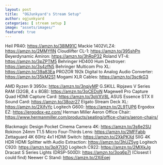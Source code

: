 ```yaml
---
layout: post
title:  "OGJunkyard's Stream Setup"
author: ogjunkyard
categories: [ stream setup ]
image: "assets/images/"
featured: true
---
```


Heil PR40: https://amzn.to/38lM91C
Mackie 1402VLZ4: https://amzn.to/2MMYfIN
Cloudlifter CL-1: https://amzn.to/395shPn
Beyerdynamic Amiron: https://amzn.to/3hRpP32
Roland VT-4: https://amzn.to/3pZPTM5
Behringer HD400 Hum Destroyer: https://amzn.to/3s4zfN5
Behringer Multicom Pro XL: https://amzn.to/39a83Ea
PROZOR 192k Digital to Analog Audio Converter: https://amzn.to/35kM2S1
Mogami XLR Cables: https://amzn.to/3sctkG3

AMD Ryzen 9 3950x: https://amzn.to/3nqjyMP
G.SKILL Ripjaws V Series RAM (32GB, 4 x 8GB): https://amzn.to/3oCEDoN
Magewell Pro Capture Quad HDMI Capture Card: https://amzn.to/3pVXV8L
ASUS Essence STX II Sound Card: https://amzn.to/38ozr27
Elgato Stream Deck XL: https://amzn.to/2XifvYc
Logitech G600: https://amzn.to/2L9TUP6
Ergodox EZ: https://ergodox-ez.com/
Herman Miller Aeron Office Chair: https://www.hermanmiller.com/products/seating/office-chairs/aeron-chairs/

Blackmagic Design Pocket Cinema Camera 4K: https://amzn.to/3s6e2SU
Rokinon 24mm T1.5 Micro Four-Thirds Lens: https://amzn.to/2MFFabb
Zettaguard 4K 60Hz 4x1 HDMI Switch: https://amzn.to/2XkPKXd
SIIG 4K HDR HDMI Splitter with Audio Extraction: https://amzn.to/3hUZ5yg
Logitech C920: https://amzn.to/3pX7l3O
Logitech C922: https://amzn.to/2MIXkJg
Dracast S Series Lights (DRSP-500D): https://amzn.to/3oq6p7I (Closest I could find)
Neewer C Stand: https://amzn.to/2XiEqej

